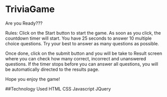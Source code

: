 # TriviaGame
Are you Ready???

Rules:
Click on the Start button to start the game. As soon as you click, the countdown timer will start. 
You have 25 seconds to answer 10 multiple choice questions. Try your best to answer as many questions as possible. 

Once done, click on the submit button and you will be take to Result screen where you can check how many correct, incorrect and unanswered questions. If the timer stops before you can answer all questions, you will be automatically directed to the results page.

Hope you enjoy the game!




##Technology Used
HTML
CSS
Javascript
JQuery
